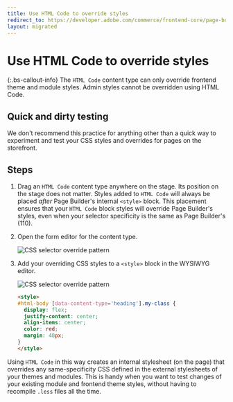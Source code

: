 ```yaml
---
title: Use HTML Code to override styles
redirect_to: https://developer.adobe.com/commerce/frontend-core/page-builder/styles/use-htmlcode-to-override-styles
layout: migrated
---
```


# Use HTML Code to override styles

{:.bs-callout-info}
The `HTML Code` content type can only override frontend theme and module styles. Admin styles cannot be overridden using HTML Code.

## Quick and dirty testing

We don't recommend this practice for anything other than a quick way to experiment and test your CSS styles and overrides for pages on the storefront.

## Steps

1. Drag an `HTML Code` content type anywhere on the stage. Its position on the stage does not matter. Styles added to `HTML Code` will always be placed _after_ Page Builder's internal `<style>` block. This placement ensures that your `HTML Code` block styles will override Page Builder's styles, even when your selector specificity is the same as Page Builder's (110).

1. Open the form editor for the content type.

   ![CSS selector override pattern](../images/pagebuilder-html-code-editor.svg)

1. Add your overriding CSS styles to a `<style>` block in the WYSIWYG editor.

   ![CSS selector override pattern](../images/pagebuilder-html-code-wysiwyg.svg)

    ```html
    <style>
    #html-body [data-content-type='heading'].my-class {
      display: flex;
      justify-content: center;
      align-items: center;
      color: red;
      margin: 40px;
    }
    </style>
    ```

Using `HTML Code` in this way creates an internal stylesheet (on the page) that overrides any same-specificity CSS defined in the external stylesheets of your themes and modules. This is handy when you want to test changes of your existing module and frontend theme styles, without having to recompile `.less` files all the time.
